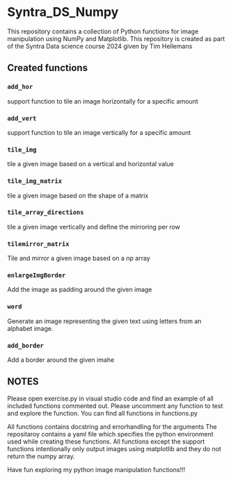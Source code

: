 # Syntra_DS_Numpy

This repository contains a collection of Python functions for image manipulation using NumPy and Matplotlib.
This repository is created as part of the Syntra Data science course 2024 given by Tim Hellemans

## Created functions

### `add_hor`
support function to tile an image horizontally for a specific amount
### `add_vert`
support function to tile an image vertically for a specific amount
### `tile_img`
tile a given image based on a vertical and horizontal value
### `tile_img_matrix`
tile a given image based on the shape of a matrix
### `tile_array_directions`
tile a given image vertically and define the mirroring per row
### `tilemirror_matrix`
Tile and mirror a given image based on a np array
### `enlargeImgBorder`
Add the image as padding around the given image
### `word`
Generate an image representing the given text using letters from an alphabet image.
### `add_border`
Add a border around the given imahe

## NOTES

Please open exercise.py in visual studio code and find an example of all included functions commented out. 
Please uncomment any function to test and explore the function. 
You can find all functions in functions.py


All functions contains docstring and errorhandling for the arguments
The repositaroy contains a yaml file which specifies the python environment used while creating these functions.
All functions except the support functions intentionally only output images using matplotlib and they do not return the numpy array. 

Have fun exploring my python image manipulation functions!!!

